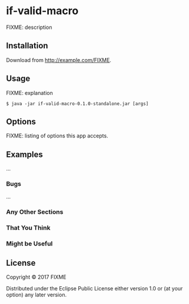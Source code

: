 # if-valid-macro

FIXME: description

## Installation

Download from http://example.com/FIXME.

## Usage

FIXME: explanation

    $ java -jar if-valid-macro-0.1.0-standalone.jar [args]

## Options

FIXME: listing of options this app accepts.

## Examples

...

### Bugs

...

### Any Other Sections
### That You Think
### Might be Useful

## License

Copyright © 2017 FIXME

Distributed under the Eclipse Public License either version 1.0 or (at
your option) any later version.
